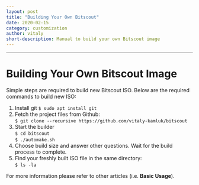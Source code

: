 ```yaml
---
layout: post
title: "Building Your Own Bitscout"
date: 2020-02-15
category: customization
author: vitaly
short-description: Manual to build your own Bitscout image
---
```


-----

# Building Your Own Bitscout Image #  
Simple steps are required to build new Bitscout ISO. Below are the required commands to build new ISO:

1. Install git
`$ sudo apt install git`  
2. Fetch the project files from Github:  
`$ git clone --recursive https://github.com/vitaly-kamluk/bitscout`  
3. Start the builder  
`$ cd bitscout`  
`$ ./automake.sh`  
4. Choose build size and answer other questions. Wait for the build process to complete.  
5. Find your freshly built ISO file in the same directory:  
`$ ls -la`  

For more information please refer to other articles (i.e. **Basic Usage**).


